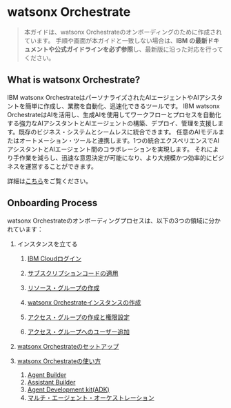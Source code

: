 # watsonx Orchestrate

> 本ガイドは、watsonx Orchestrateのオンボーディングのために作成されています。
> 手順や画面が本ガイドと一致しない場合は、**IBM の最新ドキュメントや公式ガイドラインを必ず参照**し、最新版に沿った対応を行ってください。

## What is watsonx Orchestrate?

IBM watsonx OrchestrateはパーソナライズされたAIエージェントやAIアシスタントを簡単に作成し、業務を自動化、迅速化できるツールです。
IBM watsonx OrchestrateはAIを活用し、生成AIを使用してワークフローとプロセスを自動化する強力なAIアシスタントとAIエージェントの構築、デプロイ、管理を支援します。既存のビジネス・システムとシームレスに統合できます。
任意のAIモデルまたはオートメーション・ツールと連携します。1つの統合エクスペリエンスでAIアシスタントとAIエージェント間のコラボレーションを実現します。
それにより手作業を減らし、迅速な意思決定が可能になり、より大規模かつ効率的にビジネスを運営することができます。

詳細は[こちら](https://www.ibm.com/jp-ja/products/watsonx-orchestrate)をご覧ください。


## Onboarding Process
watsonx Orchestrateのオンボーディングプロセスは、以下の3つの領域に分かれています：

1. インスタンスを立てる

    1. [IBM Cloudログイン](../watsonx-ai/01_instance/01_ibmcloud_login/)
    2. [サブスクリプションコードの適用](./01_instance/02_subs_code/)
    3. [リソース・グループの作成](../watsonx-ai/01_instance/03_resource_group/)
    4. [watsonx Orchestrateインスタンスの作成](../watsonx-ai/01_instance/04_create_instance/)
       
    5. [アクセス・グループの作成と権限設定](../watsonx-ai/01_instance/05_access_group/)
    
    6. [アクセス・グループへのユーザー追加](../watsonx-ai/01_instance/06_access_group_user/)
    

3. [watsonx Orchestrateのセットアップ](./02_setup/setup/)

4. [watsonx Orchestrateの使い方](../watsonx-code-assistant-for-enterprise-java-applications/04_usecase/)

    1. [Agent Builder](./03_usecase/usecase01/)
   1. [Assistant Builder](./03_usecase/usecase02/)
   2. [Agent Development kit(ADK)](./03_usecase/usecase03/)
   3. [マルチ・エージェント・オーケストレーション](./03_usecase/usecase04/)
